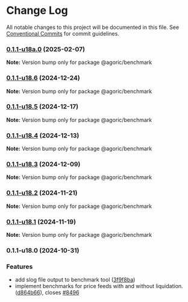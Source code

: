 # Change Log

All notable changes to this project will be documented in this file.
See [Conventional Commits](https://conventionalcommits.org) for commit guidelines.

### [0.1.1-u18a.0](https://github.com/Agoric/agoric-sdk/compare/@agoric/benchmark@0.1.1-u18.6...@agoric/benchmark@0.1.1-u18a.0) (2025-02-07)

**Note:** Version bump only for package @agoric/benchmark





### [0.1.1-u18.6](https://github.com/Agoric/agoric-sdk/compare/@agoric/benchmark@0.1.1-u18.5...@agoric/benchmark@0.1.1-u18.6) (2024-12-24)

**Note:** Version bump only for package @agoric/benchmark





### [0.1.1-u18.5](https://github.com/Agoric/agoric-sdk/compare/@agoric/benchmark@0.1.1-u18.4...@agoric/benchmark@0.1.1-u18.5) (2024-12-17)

**Note:** Version bump only for package @agoric/benchmark





### [0.1.1-u18.4](https://github.com/Agoric/agoric-sdk/compare/@agoric/benchmark@0.1.1-u18.3...@agoric/benchmark@0.1.1-u18.4) (2024-12-13)

**Note:** Version bump only for package @agoric/benchmark





### [0.1.1-u18.3](https://github.com/Agoric/agoric-sdk/compare/@agoric/benchmark@0.1.1-u18.2...@agoric/benchmark@0.1.1-u18.3) (2024-12-09)

**Note:** Version bump only for package @agoric/benchmark





### [0.1.1-u18.2](https://github.com/Agoric/agoric-sdk/compare/@agoric/benchmark@0.1.1-u18.1...@agoric/benchmark@0.1.1-u18.2) (2024-11-21)

**Note:** Version bump only for package @agoric/benchmark





### [0.1.1-u18.1](https://github.com/Agoric/agoric-sdk/compare/@agoric/benchmark@0.1.1-u18.0...@agoric/benchmark@0.1.1-u18.1) (2024-11-19)

**Note:** Version bump only for package @agoric/benchmark





### 0.1.1-u18.0 (2024-10-31)


### Features

* add slog file output to benchmark tool ([3f9f8ba](https://github.com/Agoric/agoric-sdk/commit/3f9f8badf351ec94e2ea6763eb89a6d358b6a4c4))
* implement benchmarks for price feeds with and without liquidation. ([d864b66](https://github.com/Agoric/agoric-sdk/commit/d864b666104beccf5f5ccad222f7a5d23a5ad7d5)), closes [#8496](https://github.com/Agoric/agoric-sdk/issues/8496)
